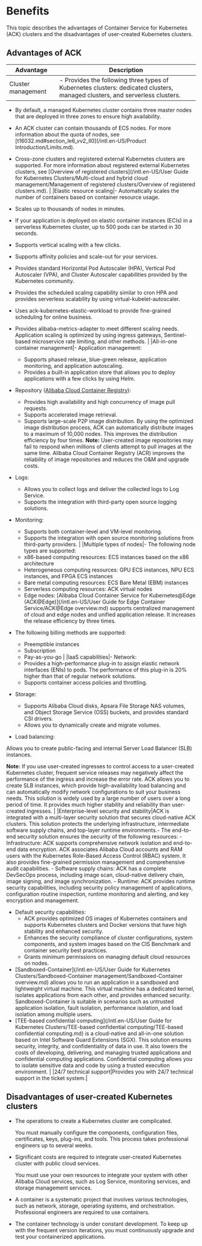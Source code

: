 # Benefits

This topic describes the advantages of Container Service for Kubernetes \(ACK\) clusters and the disadvantages of user-created Kubernetes clusters.

## Advantages of ACK

|Advantage|Description|
|---------|-----------|
|Cluster management|-   Provides the following three types of Kubernetes clusters: dedicated clusters, managed clusters, and serverless clusters.
-   By default, a managed Kubernetes cluster contains three master nodes that are deployed in three zones to ensure high availability.
-   An ACK cluster can contain thousands of ECS nodes. For more information about the quota of nodes, see [t16032.md\#section\_le6\_vv2\_ll0](/intl.en-US/Product Introduction/Limits.md).
-   Cross-zone clusters and registered external Kubernetes clusters are supported. For more information about registered external Kubernetes clusters, see [Overview of registered clusters](/intl.en-US/User Guide for Kubernetes Clusters/Multi-cloud and hybrid cloud management/Management of registered clusters/Overview of registered clusters.md). |
|Elastic resource scaling|-   Automatically scales the number of containers based on container resource usage.
-   Scales up to thousands of nodes in minutes.
-   If your application is deployed on elastic container instances \(ECIs\) in a serverless Kubernetes cluster, up to 500 pods can be started in 30 seconds.
-   Supports vertical scaling with a few clicks.
-   Supports affinity policies and scale-out for your services.
-   Provides standard Horizontal Pod Autoscaler \(HPA\), Vertical Pod Autoscaler \(VPA\), and Cluster Autoscaler capabilities provided by the Kubernetes community.
-   Provides the scheduled scaling capability similar to cron HPA and provides serverless scalability by using virtual-kubelet-autoscaler.
-   Uses ack-kubernetes-elastic-workload to provide fine-grained scheduling for online business.
-   Provides alibaba-metrics-adapter to meet different scaling needs. Application scaling is optimized by using ingress gateways, Sentinel-based microservice rate limiting, and other methods. |
|All-in-one container management|-   Application management:
    -   Supports phased release, blue-green release, application monitoring, and application autoscaling.
    -   Provides a built-in application store that allows you to deploy applications with a few clicks by using Helm.
-   Repository \([Alibaba Cloud Container Registry]()\):

    -   Provides high availability and high concurrency of image pull requests.
    -   Supports accelerated image retrieval.
    -   Supports large-scale P2P image distribution. By using the optimized image distribution process, ACK can automatically distribute images to a maximum of 10,000 nodes. This improves the distribution efficiency by four times.
**Note:** User-created image repositories may fail to respond when millions of clients attempt to pull images at the same time. Alibaba Cloud Container Registry \(ACR\) improves the reliability of image repositories and reduces the O&M and upgrade costs.

-   Logs:
    -   Allows you to collect logs and deliver the collected logs to Log Service.
    -   Supports the integration with third-party open source logging solutions.
-   Monitoring:
    -   Supports both container-level and VM-level monitoring.
    -   Supports the integration with open source monitoring solutions from third-party providers. |
|Multiple types of nodes|-   The following node types are supported:
    -   x86-based computing resources: ECS instances based on the x86 architecture
    -   Heterogeneous computing resources: GPU ECS instances, NPU ECS instances, and FPGA ECS instances
    -   Bare metal computing resources: ECS Bare Metal \(EBM\) instances
    -   Serverless computing resources: ACK virtual nodes
    -   Edge nodes: [Alibaba Cloud Container Service for Kubernetes@Edge \(ACK@Edge\)](/intl.en-US/User Guide for Edge Container Service/ACK@Edge overview.md) supports centralized management of cloud and edge nodes and unified application release. It increases the release efficiency by three times.
-   The following billing methods are supported:
    -   Preemptible instances
    -   Subscription
    -   Pay-as-you-go |
|IaaS capabilities|-   Network:
    -   Provides a high-performance plug-in to assign elastic network interfaces \(ENIs\) to pods. The performance of this plug-in is 20% higher than that of regular network solutions.
    -   Supports container access policies and throttling.
-   Storage:
    -   Supports Alibaba Cloud disks, Apsara File Storage NAS volumes, and Object Storage Service \(OSS\) buckets, and provides standard CSI drivers.
    -   Allows you to dynamically create and migrate volumes.
-   Load balancing:

Allows you to create public-facing and internal Server Load Balancer \(SLB\) instances.

**Note:** If you use user-created ingresses to control access to a user-created Kubernetes cluster, frequent service releases may negatively affect the performance of the ingress and increase the error rate. ACK allows you to create SLB instances, which provide high-availability load balancing and can automatically modify network configurations to suit your business needs. This solution is widely used by a large number of users over a long period of time. It provides much higher stability and reliability than user-created ingresses. |
|Enterprise-level security and stability|ACK is integrated with a multi-layer security solution that secures cloud-native ACK clusters. This solution protects the underlying infrastructure, intermediate software supply chains, and top-layer runtime environments.-   The end-to-end security solution ensures the security of the following resources:
    -   Infrastructure: ACK supports comprehensive network isolation and end-to-end data encryption. ACK associates Alibaba Cloud accounts and RAM users with the Kubernetes Role-Based Access Control \(RBAC\) system. It also provides fine-grained permission management and comprehensive audit capabilities.
    -   Software supply chains: ACK has a complete DevSecOps process, including image scan, cloud-native delivery chain, image signing, and image synchronization.
    -   Runtime: ACK provides runtime security capabilities, including security policy management of applications, configuration routine inspection, runtime monitoring and alerting, and key encryption and management.
-   Default security capabilities:
    -   ACK provides optimized OS images of Kubernetes containers and supports Kubernetes clusters and Docker versions that have high stability and enhanced security.
    -   Enhances the security compliance of cluster configurations, system components, and system images based on the CIS Benchmark and container security best practices.
    -   Grants minimum permissions on managing default cloud resources on nodes.
-   [Sandboxed-Container](/intl.en-US/User Guide for Kubernetes Clusters/Sandboxed-Container management/Sandboxed-Container overview.md) allows you to run an application in a sandboxed and lightweight virtual machine. This virtual machine has a dedicated kernel, isolates applications from each other, and provides enhanced security. Sandboxed-Container is suitable in scenarios such as untrusted application isolation, fault isolation, performance isolation, and load isolation among multiple users.
-   [TEE-based confidential computing](/intl.en-US/User Guide for Kubernetes Clusters/TEE-based confidential computing/TEE-based confidential computing.md) is a cloud-native and all-in-one solution based on Intel Software Guard Extensions \(SGX\). This solution ensures security, integrity, and confidentiality of data in use. It also lowers the costs of developing, delivering, and managing trusted applications and confidential computing applications. Confidential computing allows you to isolate sensitive data and code by using a trusted execution environment. |
|24/7 technical support|Provides you with 24/7 technical support in the ticket system.|

## Disadvantages of user-created Kubernetes clusters

-   The operations to create a Kubernetes cluster are complicated.

    You must manually configure the components, configuration files, certificates, keys, plug-ins, and tools. This process takes professional engineers up to several weeks.

-   Significant costs are required to integrate user-created Kubernetes cluster with public cloud services.

    You must use your own resources to integrate your system with other Alibaba Cloud services, such as Log Service, monitoring services, and storage management services.

-   A container is a systematic project that involves various technologies, such as network, storage, operating systems, and orchestration. Professional engineers are required to use containers.
-   The container technology is under constant development. To keep up with the frequent version iterations, you must continuously upgrade and test your containerized applications.

